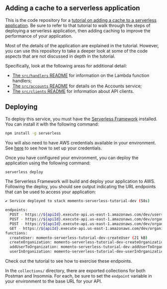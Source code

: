 ## Adding a cache to a serverless application

This is the code repository for a [tutorial on adding a cache to a serverless application](https://gomomento.com/docs/serverless-cache-walkthrough/adding-a-cache-to-serverless). Be sure to refer to that tutorial to walk through the steps of deploying a serverless application, then adding caching to improve the performance of your application.

Most of the details of the application are explained in the tutorial. However, you can use this repository to take a deeper look at some of the code aspects that are not discussed in depth in the tutorial.

Specifically, look at the following areas for additional detail:

- [The `src/handlers` README](./src/handlers/README.md) for information on the Lambda function handlers;
- [The `src/accounts` README](./src/accounts/README.md) for details on the Accounts service;
- [The `src/clients` README](./src/clients/README.md) for information about API clients.

## Deploying

To deploy this service, you must have the [Serverless Framework](https://www.serverless.com/framework) installed. You can install it with the following command:

```bash
npm install -g serverless
```

You will also need to have AWS credentials available in your environment. See [here](https://www.serverless.com/framework/docs/providers/aws/guide/credentials/) to see how to set up your credentials.

Once you have configured your environment, you can deploy the application using the following command:

```bash
serverless deploy
```

The Serverless Framework will build and deploy your application to AWS. Following the deploy, you should see output indicating the URL endpoints that can be used to access your application:

```bash
✔ Service deployed to stack momento-serverless-tutorial-dev (58s)

endpoints:
  POST - https://${apiId}.execute-api.us-east-1.amazonaws.com/dev/users
  POST - https://${apiId}.execute-api.us-east-1.amazonaws.com/dev/organizations
  POST - https://${apiId}.execute-api.us-east-1.amazonaws.com/dev/organizations/{organization}/members
  GET - https://${apiId}.execute-api.us-east-1.amazonaws.com/dev/organizations/{organization}/members/{username}
functions:
  createUser: momento-serverless-tutorial-dev-createUser (21 kB)
  createOrganization: momento-serverless-tutorial-dev-createOrganization (21 kB)
  addUserToOrganization: momento-serverless-tutorial-dev-addUserToOrganization (21 kB)
  userInOrganization: momento-serverless-tutorial-dev-userInOrganization (21 kB)
```

Check out the tutorial to see how to exercise these endpoints.

In the `collections/` directory, there are exported collections for both Postman and Insomnia. For each, be sure to set the `endpoint` variable in your environment to the base URL for your API.
